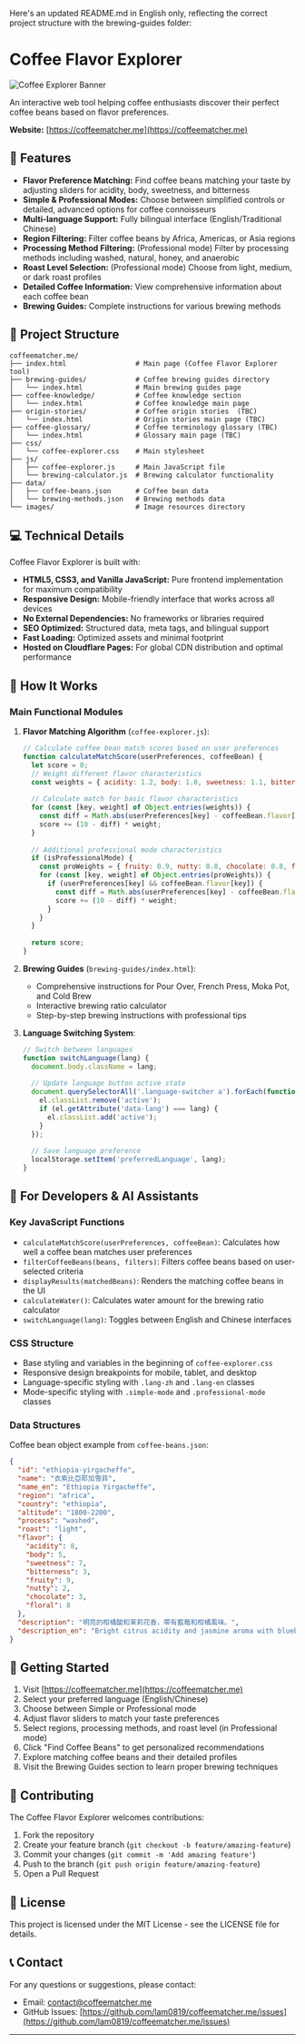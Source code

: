 Here's an updated README.md in English only, reflecting the correct project structure with the brewing-guides folder:

# Coffee Flavor Explorer

![Coffee Explorer Banner](https://coffeematcher.me/coffee-explorer-preview.jpeg)

An interactive web tool helping coffee enthusiasts discover their perfect coffee beans based on flavor preferences.

**Website:** [https://coffeematcher.me](https://coffeematcher.me)

## 🌟 Features

- **Flavor Preference Matching:** Find coffee beans matching your taste by adjusting sliders for acidity, body, sweetness, and bitterness
- **Simple & Professional Modes:** Choose between simplified controls or detailed, advanced options for coffee connoisseurs
- **Multi-language Support:** Fully bilingual interface (English/Traditional Chinese)
- **Region Filtering:** Filter coffee beans by Africa, Americas, or Asia regions
- **Processing Method Filtering:** (Professional mode) Filter by processing methods including washed, natural, honey, and anaerobic
- **Roast Level Selection:** (Professional mode) Choose from light, medium, or dark roast profiles
- **Detailed Coffee Information:** View comprehensive information about each coffee bean
- **Brewing Guides:** Complete instructions for various brewing methods

## 📂 Project Structure

```
coffeematcher.me/
├── index.html                 # Main page (Coffee Flavor Explorer tool)
├── brewing-guides/            # Coffee brewing guides directory
│   └── index.html             # Main brewing guides page
├── coffee-knowledge/          # Coffee knowledge section
│   └── index.html             # Coffee knowledge main page
├── origin-stories/            # Coffee origin stories  (TBC)
│   └── index.html             # Origin stories main page (TBC)
├── coffee-glossary/           # Coffee terminology glossary (TBC)
│   └── index.html             # Glossary main page (TBC)
├── css/
│   └── coffee-explorer.css    # Main stylesheet
├── js/
│   ├── coffee-explorer.js     # Main JavaScript file
│   └── brewing-calculator.js  # Brewing calculator functionality
├── data/
│   ├── coffee-beans.json      # Coffee bean data
│   └── brewing-methods.json   # Brewing methods data
└── images/                    # Image resources directory
```

## 💻 Technical Details

Coffee Flavor Explorer is built with:

- **HTML5, CSS3, and Vanilla JavaScript:** Pure frontend implementation for maximum compatibility
- **Responsive Design:** Mobile-friendly interface that works across all devices
- **No External Dependencies:** No frameworks or libraries required
- **SEO Optimized:** Structured data, meta tags, and bilingual support
- **Fast Loading:** Optimized assets and minimal footprint
- **Hosted on Cloudflare Pages:** For global CDN distribution and optimal performance

## 🧩 How It Works

### Main Functional Modules

1. **Flavor Matching Algorithm** (`coffee-explorer.js`):
   ```javascript
   // Calculate coffee bean match scores based on user preferences
   function calculateMatchScore(userPreferences, coffeeBean) {
     let score = 0;
     // Weight different flavor characteristics
     const weights = { acidity: 1.2, body: 1.0, sweetness: 1.1, bitterness: 1.3 };
     
     // Calculate match for basic flavor characteristics
     for (const [key, weight] of Object.entries(weights)) {
       const diff = Math.abs(userPreferences[key] - coffeeBean.flavor[key]);
       score += (10 - diff) * weight;
     }
     
     // Additional professional mode characteristics
     if (isProfessionalMode) {
       const proWeights = { fruity: 0.9, nutty: 0.8, chocolate: 0.8, floral: 0.9 };
       for (const [key, weight] of Object.entries(proWeights)) {
         if (userPreferences[key] && coffeeBean.flavor[key]) {
           const diff = Math.abs(userPreferences[key] - coffeeBean.flavor[key]);
           score += (10 - diff) * weight;
         }
       }
     }
     
     return score;
   }
   ```

2. **Brewing Guides** (`brewing-guides/index.html`):
   - Comprehensive instructions for Pour Over, French Press, Moka Pot, and Cold Brew
   - Interactive brewing ratio calculator
   - Step-by-step brewing instructions with professional tips

3. **Language Switching System**:
   ```javascript
   // Switch between languages
   function switchLanguage(lang) {
     document.body.className = lang;
     
     // Update language button active state
     document.querySelectorAll('.language-switcher a').forEach(function(el) {
       el.classList.remove('active');
       if (el.getAttribute('data-lang') === lang) {
         el.classList.add('active');
       }
     });
     
     // Save language preference
     localStorage.setItem('preferredLanguage', lang);
   }
   ```

## 🔧 For Developers & AI Assistants

### Key JavaScript Functions

- `calculateMatchScore(userPreferences, coffeeBean)`: Calculates how well a coffee bean matches user preferences
- `filterCoffeeBeans(beans, filters)`: Filters coffee beans based on user-selected criteria
- `displayResults(matchedBeans)`: Renders the matching coffee beans in the UI
- `calculateWater()`: Calculates water amount for the brewing ratio calculator
- `switchLanguage(lang)`: Toggles between English and Chinese interfaces

### CSS Structure

- Base styling and variables in the beginning of `coffee-explorer.css`
- Responsive design breakpoints for mobile, tablet, and desktop
- Language-specific styling with `.lang-zh` and `.lang-en` classes
- Mode-specific styling with `.simple-mode` and `.professional-mode` classes

### Data Structures

Coffee bean object example from `coffee-beans.json`:
```json
{
  "id": "ethiopia-yirgacheffe",
  "name": "衣索比亞耶加雪菲",
  "name_en": "Ethiopia Yirgacheffe",
  "region": "africa",
  "country": "ethiopia",
  "altitude": "1800-2200",
  "process": "washed",
  "roast": "light",
  "flavor": {
    "acidity": 8,
    "body": 5,
    "sweetness": 7,
    "bitterness": 3,
    "fruity": 9,
    "nutty": 2,
    "chocolate": 3,
    "floral": 8
  },
  "description": "明亮的柑橘酸和茉莉花香，帶有藍莓和柑橘風味。",
  "description_en": "Bright citrus acidity and jasmine aroma with blueberry and citrus notes."
}
```

## 🚀 Getting Started

1. Visit [https://coffeematcher.me](https://coffeematcher.me)
2. Select your preferred language (English/Chinese)
3. Choose between Simple or Professional mode
4. Adjust flavor sliders to match your taste preferences
5. Select regions, processing methods, and roast level (in Professional mode)
6. Click "Find Coffee Beans" to get personalized recommendations
7. Explore matching coffee beans and their detailed profiles
8. Visit the Brewing Guides section to learn proper brewing techniques

## 👥 Contributing

The Coffee Flavor Explorer welcomes contributions:

1. Fork the repository
2. Create your feature branch (`git checkout -b feature/amazing-feature`)
3. Commit your changes (`git commit -m 'Add amazing feature'`)
4. Push to the branch (`git push origin feature/amazing-feature`)
5. Open a Pull Request

## 📄 License

This project is licensed under the MIT License - see the LICENSE file for details.

## 📞 Contact

For any questions or suggestions, please contact:
- Email: contact@coffeematcher.me
- GitHub Issues: [https://github.com/lam0819/coffeematcher.me/issues](https://github.com/lam0819/coffeematcher.me/issues)

---
